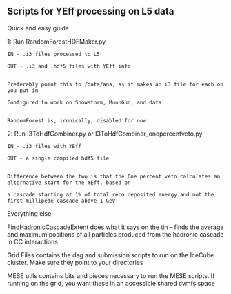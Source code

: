 ## Scripts for YEff processing on L5 data

Quick and easy guide

1: Run RandomForestHDFMaker.py

    IN - .i3 files processed to L5

    OUT - .i3 and .hdf5 files with YEff info


    Preferably point this to /data/ana, as it makes an i3 file for each on you put in

    Configured to work on Snowstorm, MuonGun, and data


    RandomForest is, ironically, disabled for now


2: Run I3ToHdfCombiner.py or I3ToHdfCombiner_onepercentveto.py

    IN - .i3 files with YEff

    OUT - a single compiled hdf5 file


    Difference between the two is that the One percent veto calculates an alternative start for the YEff, based on

    a cascade starting at 1% of total reco deposited energy and not the first millipede cascade above 1 GeV



Everything else

FindHadronicCascadeExtent does what it says on the tin - finds the average and maximum positions of 
all particles produced from the hadronic cascade in CC interactions



Grid Files contains the dag and submission scripts to run on the IceCube cluster. Make sure they point to your directories



MESE utils contains bits and pieces necessary to run the MESE scripts. If running on the grid, you want these in an accessible shared cvmfs space

